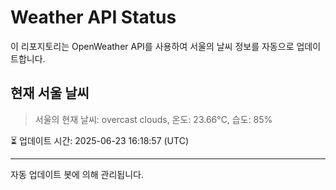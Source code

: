 
# Weather API Status

이 리포지토리는 OpenWeather API를 사용하여 서울의 날씨 정보를 자동으로 업데이트합니다.

## 현재 서울 날씨
> 서울의 현재 날씨: overcast clouds, 온도: 23.66°C, 습도: 85%

⏳ 업데이트 시간: 2025-06-23 16:18:57 (UTC)

---
자동 업데이트 봇에 의해 관리됩니다.
